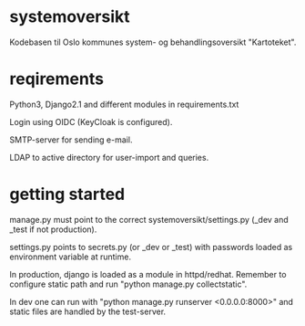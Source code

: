 # systemoversikt

Kodebasen til Oslo kommunes system- og behandlingsoversikt "Kartoteket".

# reqirements
Python3, Django2.1 and different modules in requirements.txt

Login using OIDC (KeyCloak is configured).

SMTP-server for sending e-mail.

LDAP to active directory for user-import and queries.

# getting started
manage.py must point to the correct systemoversikt/settings.py (_dev and _test if not production).

settings.py points to secrets.py (or _dev or _test) with passwords loaded as environment variable at runtime.

In production, django is loaded as a module in httpd/redhat. Remember to configure static path and run "python manage.py collectstatic".

In dev one can run with "python manage.py runserver <0.0.0.0:8000>" and static files are handled by the test-server.

